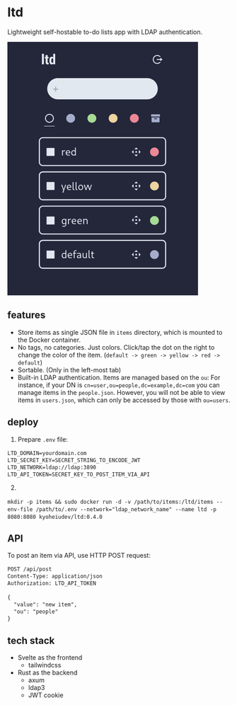 # ltd

Lightweight self-hostable to-do lists app with LDAP authentication.

![screenshot.png](screenshot.png)

## features
- Store items as single JSON file in `items` directory, which is mounted to the Docker container.
- No tags, no categories. Just colors. Click/tap the dot on the right to change the color of the item. (`default -> green -> yellow -> red -> default`)
- Sortable. (Only in the left-most tab)
- Built-in LDAP authentication. Items are managed based on the `ou`: For instance, if your DN is `cn=user,ou=people,dc=example,dc=com` you can manage items in the `people.json`. However, you will not be able to view items in `users.json`, which can only be accessed by those with `ou=users`.

## deploy
1. Prepare `.env` file:

```
LTD_DOMAIN=yourdomain.com
LTD_SECRET_KEY=SECRET_STRING_TO_ENCODE_JWT
LTD_NETWORK=ldap://ldap:3890
LTD_API_TOKEN=SECRET_KEY_TO_POST_ITEM_VIA_API
```

2. 
`mkdir -p items && sudo docker run -d -v /path/to/items:/ltd/items --env-file /path/to/.env --network="ldap_network_name" --name ltd -p 8080:8080 kyoheiudev/ltd:0.4.0`

## API
To post an item via API, use HTTP POST request:

```http
POST /api/post
Content-Type: application/json
Authorization: LTD_API_TOKEN

{
  "value": "new item",
  "ou": "people"
}
```

## tech stack
- Svelte as the frontend
  - tailwindcss
- Rust as the backend
  - axum
  - ldap3
  - JWT cookie
